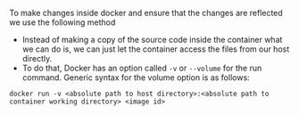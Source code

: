 To make changes inside docker and ensure that the changes are reflected we use the following method

* Instead of making a copy of the source code inside the container what we can do is, we can just let the container access the files from our host directly.
* To do that, Docker has an option called `-v` or `--volume` for the run command. Generic syntax for the volume option is as follows:


`
docker run -v <absolute path to host directory>:<absolute path to container working directory> <image id>
`
